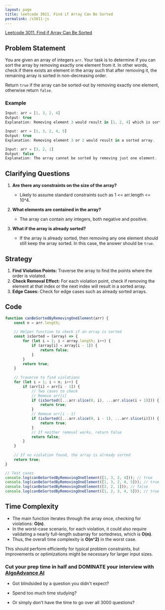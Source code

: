 ```yaml
---
layout: page
title: leetcode 3011. Find if Array Can Be Sorted
permalink: /s3011-js
---
```

[Leetcode 3011. Find if Array Can Be Sorted](https://algoadvance.github.io/algoadvance/l3011)
## Problem Statement

You are given an array of integers `arr`. Your task is to determine if you can sort the array by removing exactly one element from it. In other words, check if there exists an element in the array such that after removing it, the remaining array is sorted in non-decreasing order.

Return `true` if the array can be sorted-out by removing exactly one element, otherwise return `false`.

### Example
```javascript
Input: arr = [1, 3, 2, 4]
Output: true
Explanation: Removing element 3 would result in [1, 2, 4] which is sorted.

Input: arr = [1, 3, 2, 4, 5]
Output: true
Explanation: Removing element 3 or 2 would result in a sorted array.

Input: arr = [3, 2, 1]
Output: false
Explanation: The array cannot be sorted by removing just one element.
```
## Clarifying Questions

1. **Are there any constraints on the size of the array?**
   - Likely to assume standard constraints such as 1 <= arr.length <= 10^4.
   
2. **What elements are contained in the array?**
   - The array can contain any integers, both negative and positive.

3. **What if the array is already sorted?**
   - If the array is already sorted, then removing any one element should still keep the array sorted. In this case, the answer should be `true`.

## Strategy

1. **Find Violation Points:** Traverse the array to find the points where the order is violated.
2. **Check Removal Effect:** For each violation point, check if removing the element at that index or the next index will result in a sorted array.
3. **Edge Cases:** Check for edge cases such as already sorted arrays.

## Code

```javascript
function canBeSortedByRemovingOneElement(arr) {
    const n = arr.length;
    
    // Helper function to check if an array is sorted
    const isSorted = (array) => {
        for (let i = 1; i < array.length; i++) {
            if (array[i] < array[i - 1]) {
                return false;
            }
        }
        return true;
    }
    
    // Traverse to find violations
    for (let i = 1; i < n; i++) {
        if (arr[i] < arr[i - 1]) {
            // Two cases to check
            // Remove arr[i]
            if (isSorted([...arr.slice(0, i), ...arr.slice(i + 1)])) {
                return true;
            }
            // Remove arr[i - 1]
            if (isSorted([...arr.slice(0, i - 1), ...arr.slice(i)])) {
                return true;
            }
            // If neither removal works, return false
            return false;
        }
    }
    
    // If no violation found, the array is already sorted
    return true;
}

// Test cases
console.log(canBeSortedByRemovingOneElement([1, 3, 2, 4])); // true
console.log(canBeSortedByRemovingOneElement([1, 3, 2, 4, 5])); // true
console.log(canBeSortedByRemovingOneElement([3, 2, 1])); // false
console.log(canBeSortedByRemovingOneElement([1, 2, 3, 4, 5])); // true
```

## Time Complexity

- The main function iterates through the array once, checking for violations: **O(n)**.
- In the worst-case scenario, for each violation, it could also require validating a nearly full-length subarray for sortedness, which is **O(n)**.
- Thus, the overall time complexity is **O(n^2)** in the worst case.

This should perform efficiently for typical problem constraints, but improvements or optimizations might be necessary for larger input sizes.


### Cut your prep time in half and DOMINATE your interview with [AlgoAdvance AI](https://algoAdvance.com)

- Got blindsided by a question you didn't expect?

- Spend too much time studying?

- Or simply don't have the time to go over all 3000 questions?

